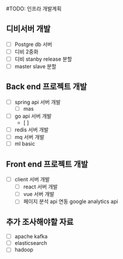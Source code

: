#TODO: 인프라 개발계획

## 디비서버 개발

- [ ] Postgre db 서버
- [ ] 디비 2중화
- [ ] 디비 stanby release 분할
- [ ] master slave 분할

## Back end 프로젝트 개발

- [ ] spring api 서버 개발
  - [ ] mas
- [ ] go api 서버 개발
  - [ ]
- [ ] redis 서버 개발
- [ ] mq 서버 개발
- [ ] ml basic

## Front end 프로젝트 개발

- [ ] client 서버 개발
  - [ ] react 서버 개발
  - [ ] vue 서버 개발
  - [ ] 페이지 분석 api 연동 google analytics api

## 추가 조사해야할 자료

- [ ] apache kafka
- [ ] elasticsearch
- [ ] hadoop
